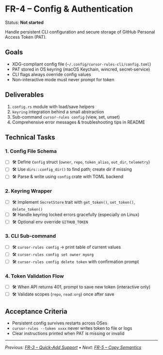 # FR-4 – Config & Authentication

Status: **Not started**

Handle persistent CLI configuration and secure storage of GitHub Personal Access Token (PAT).

## Goals

* XDG-compliant config file (`~/.config/cursor-rules-cli/config.toml`)
* PAT stored in OS keyring (macOS Keychain, wincred, secret-service)
* CLI flags always override config values
* Non-interactive mode must never prompt for token

## Deliverables

1. `config.rs` module with load/save helpers
2. `keyring` integration behind a small abstraction
3. Sub-command `cursor-rules config` (view, set, unset)
4. Comprehensive error messages & troubleshooting tips in README

## Technical Tasks

### 1. Config File Schema

- [ ] 🛠 Define `Config` struct (`owner`, `repo`, `token_alias`, `out_dir`, `telemetry`)
- [ ] 🛠 Use `dirs::config_dir()` to find path; create dir if missing
- [ ] 🛠 Parse & write using `config` crate with TOML backend

### 2. Keyring Wrapper

- [ ] 🛠 Implement `SecretStore` trait with `get_token()`, `set_token()`, `delete_token()`
- [ ] 🛠 Handle keyring locked errors gracefully (especially on Linux)
- [ ] 🛠 Optional env override `GITHUB_TOKEN`

### 3. CLI Sub-command

- [ ] 🛠 `cursor-rules config` → print table of current values
- [ ] 🛠 `cursor-rules config set owner myorg`
- [ ] 🛠 `cursor-rules config delete token` with confirmation prompt

### 4. Token Validation Flow

- [ ] 🛠 When API returns 401, prompt to save new token (interactive only)
- [ ] 🛠 Validate scopes (`repo`, `read:org`) once after save

## Acceptance Criteria

* Persistent config survives restarts across OSes
* `cursor-rules --token xxxx` never writes token to file or logs
* Clear instructions printed when PAT is missing or invalid

---

_Previous: [FR-3 – Quick-Add Support](fr3-quick-add-support.md) • Next: [FR-5 – Copy Semantics](fr5-copy-semantics.md)_ 